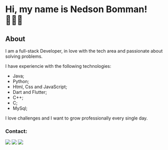 # Hi, my name is Nedson Bomman! 👨🏻‍💻

## About
I am a full-stack Developer, in love with the tech area and passionate about solving problems.

I have experiencie with the following technologies:
- Java;
- Python;
- Html, Css and JavaScript;
- Dart and Flutter;
- C++;
- C;
- MySql;
  
I love challenges and I want to grow professionally every single day.

### Contact:
<div> 
  <a href="https://instagram.com/erickscur" target="_blank"><img src="https://img.shields.io/badge/-Instagram-%23E4405F?style=for-the-badge&logo=instagram&logoColor=white" target="_blank"></a>
  <a href = "mailto:erickscur@gmail.com"><img src="https://img.shields.io/badge/-Gmail-%23333?style=for-the-badge&logo=gmail&logoColor=white" target="_blank"></a>
  <a href="https://www.linkedin.com/in/erick-scur-1044a5191/" target="_blank"><img src="https://img.shields.io/badge/-LinkedIn-%230077B5?style=for-the-badge&logo=linkedin&logoColor=white" target="_blank"></a> 
 </div>
 <br> <br>
<div>

                                                                 
